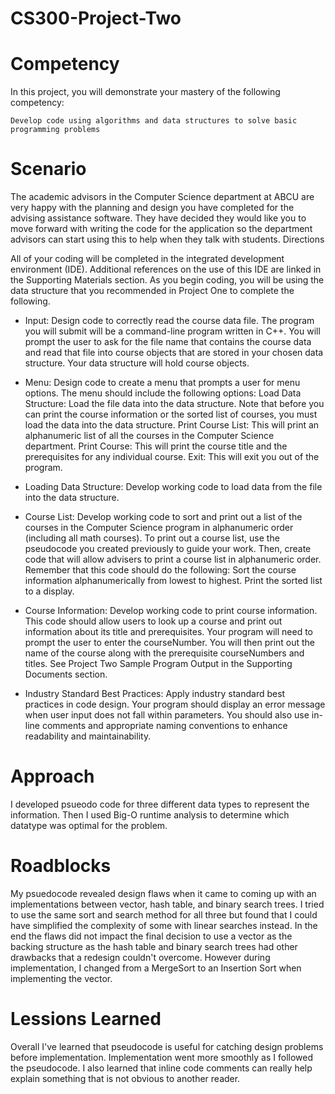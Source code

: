 # CS300-Project-Two
# Competency

In this project, you will demonstrate your mastery of the following competency:

    Develop code using algorithms and data structures to solve basic programming problems

# Scenario
The academic advisors in the Computer Science department at ABCU are very happy with the planning and design you have completed for the advising assistance software. They have decided they would like you to move forward with writing the code for the application so the department advisors can start using this to help when they talk with students.
Directions

All of your coding will be completed in the integrated development environment (IDE). Additional references on the use of this IDE are linked in the Supporting Materials section. As you begin coding, you will be using the data structure that you recommended in Project One to complete the following.

*    Input: Design code to correctly read the course data file. The program you will submit will be a command-line program written in C++. You will prompt the user to ask for the file name that contains the course data and read that file into course objects that are stored in your chosen data structure. Your data structure will hold course objects.

*    Menu: Design code to create a menu that prompts a user for menu options. The menu should include the following options:
        Load Data Structure: Load the file data into the data structure. Note that before you can print the course information or the sorted list of courses, you must load the data into the data structure.
        Print Course List: This will print an alphanumeric list of all the courses in the Computer Science department.
        Print Course: This will print the course title and the prerequisites for any individual course.
        Exit: This will exit you out of the program.

*    Loading Data Structure: Develop working code to load data from the file into the data structure.

*    Course List: Develop working code to sort and print out a list of the courses in the Computer Science program in alphanumeric order (including all math courses). To print out a course list, use the pseudocode you created previously to guide your work. Then, create code that will allow advisers to print a course list in alphanumeric order. Remember that this code should do the following:
        Sort the course information alphanumerically from lowest to highest.
        Print the sorted list to a display.

*    Course Information: Develop working code to print course information. This code should allow users to look up a course and print out information about its title and prerequisites. Your program will need to prompt the user to enter the courseNumber. You will then print out the name of the course along with the prerequisite courseNumbers and titles. See Project Two Sample Program Output in the Supporting Documents section.

*    Industry Standard Best Practices: Apply industry standard best practices in code design. Your program should display an error message when user input does not fall within parameters. You should also use in-line comments and appropriate naming conventions to enhance readability and maintainability.

# Approach
I developed psueodo code for three different data types to represent the information. Then I used Big-O runtime analysis to determine which datatype was optimal for the problem. 

# Roadblocks
My psuedocode revealed design flaws when it came to coming up with an implementations between vector, hash table, and binary search trees. I tried to use the same sort and search method for all three but found that I could have simplified the complexity of some with linear searches instead. 
In the end the flaws did not impact the final decision to use a vector as the backing structure as the hash table and binary search trees had other drawbacks that a redesign couldn't overcome. However during implementation, I changed from a MergeSort to an Insertion Sort when implementing the vector.

# Lessions Learned
Overall I've learned that pseudocode is useful for catching design problems before implementation. Implementation went more smoothly as I followed the pseudocode. 
I also learned that inline code comments can really help explain something that is not obvious to another reader.

